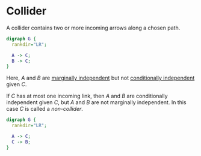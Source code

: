 # Collider

A collider contains two or more incoming arrows along a chosen path.

```dot
digraph G {
  rankdir="LR";

  A -> C;
  B -> C;
}
```

Here, $A$ and $B$ are [marginally independent](202210071208) but not
[conditionally independent](202210071218) given $C$.

If $C$ has at most one incoming link, then $A$ and $B$ are conditionally
independent given $C$, but $A$ and $B$ are not marginally independent. In this
case $C$ is called a *non-collider*.

```dot
digraph G {
  rankdir="LR";

  A -> C;
  C -> B;
}
```
